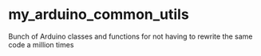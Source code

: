 # my_arduino_common_utils
Bunch of Arduino classes and functions for not having to rewrite the same code a million times
